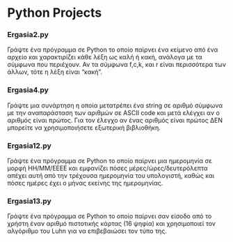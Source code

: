 # Python Projects

### Ergasia2.py
Γράψτε ένα πρόγραμμα σε Python το οποίο παίρνει ένα κείμενο από ένα αρχείο και χαρακτιρίζει κάθε λέξη ως καλή ή κακή, ανάλογα με τα σύμφωνα που περιέχουν. Αν τα σύμφωνα f,c,k, και r είναι περισσότερα των άλλων, τότε η λέξη είναι “κακή”.

### Ergasia4.py
Γράψτε μια συνάρτηση η οποία μετατρέπει ένα string σε αριθμό σύμφωνα με την αναπαράσταση των αριθμών σε ASCII code και μετά ελέγχει αν ο αριθμός είναι πρώτος. Για τον έλεγχο αν ένας αριθμός είναι πρώτος ΔΕΝ μπορείτε να χρησιμοποιήσετε εξωτερική βιβλιοθήκη.

### Ergasia12.py
Γράψτε ένα πρόγραμμα σε Python το οποίο παίρνει μια ημερομηνία σε μορφή ΗΗ/ΜΜ/ΕΕΕΕ και εμφανίζει πόσες μέρες/ώρες/δευτερόλεπτα απέχει αυτή από την τρέχουσα ημερομηνία του υπολογιστή, καθώς και πόσες ημέρες έχει ο μήνας εκείνης της ημερομηνίας.

### Ergasia13.py
Γράψτε ένα πρόγραμμα σε Python το οποίο παίρνει σαν είσοδο από το χρήστη έναν αριθμό πιστοτικής κάρτας (16 ψηφία) και χρησιμοποιεί τον αλγόριθμο του Luhn για να επιβεβαιώσει τον τύπο της.
